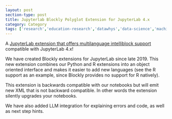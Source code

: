 ```yaml
---
layout: post
section-type: post
title: Jupyterlab Blockly Polyglot Extension for JupyterLab 4.x
category: Category
tags: ['research','education-research','datawhys','data-science','machine-learning','programming','statistics']
---
```

A [JupyterLab extension that offers multilanguage intelliblock support](https://github.com/aolney/jupyterlab-blockly-polyglot-extension) compatible with JupyterLab 4.x!

We have created Blockly extensions for JupyterLab since late 2019. This new extension combines our Python and R extensions into an object oriented interface and makes it easier to add new languages (see the R support as an example, since Blockly provides no support for R natively).

This extension is backwards compatible with our notebooks but will emit new XML that is not backward compatible. In other words the extension silently upgrades your notebooks.

We have also added LLM integration for explaining errors and code, as well as next step hints.